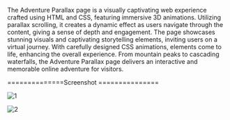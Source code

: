
The Adventure Parallax page is a visually captivating web experience crafted using HTML and CSS, featuring immersive 3D animations. Utilizing parallax scrolling, it creates a dynamic effect as users navigate through the content, giving a sense of depth and engagement. The page showcases stunning visuals and captivating storytelling elements, inviting users on a virtual journey. With carefully designed CSS animations, elements come to life, enhancing the overall experience. From mountain peaks to cascading waterfalls, the Adventure Parallax page delivers an interactive and memorable online adventure for visitors.

==============Screenshot ===============


![1](https://github.com/realsachinr/Adventure-Parallax-Effect/assets/154586309/62fcd426-9827-4eeb-a1c3-067480433dde)

![2](https://github.com/realsachinr/Adventure-Parallax-Effect/assets/154586309/9540a39d-c221-411a-8e78-27940d9c1fba)

